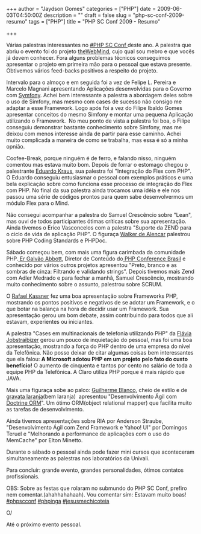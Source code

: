 +++
author = "Jaydson Gomes"
categories = ["PHP"]
date = 2009-06-03T04:50:00Z
description = ""
draft = false
slug = "php-sc-conf-2009-resumo"
tags = ["PHP"]
title = "PHP SC Conf 2009 - Resumo"

+++

Várias palestras interessantes no [#PHP SC Conf ](http://www.phpsc.com.br/pt/)deste ano.
A palestra que abriu o evento foi do projeto [theWebMind](http://thewebmind.org), cujo qual sou mebro e que vocês já devem conhecer.
Fora alguns problemas técnicos conseguimos apresentar o projeto em primeira mão para o pessoal que estava presente. Obtivemos vários feed-backs positivos a respeito do projeto.

Intervalo para o almoço e em seguida foi a vez de Felipe L. Pereira e Marcelo Magnani apresentando Aplicações desenvolvidas para o Governo com [Symfony](http://www.symfony-project.org/). Achei bem interessante a palestra a abordagem deles sobre o uso de Simfony, mas mesmo com cases de sucesso não consigo me adaptar a esse Framework.
Logo após foi a vez do Filipe Ibaldo Gomes apresentar conceitos do mesmo Simfony e montar uma pequena Aplicação utilizando o Framework.  No meu ponto de vista a palestra foi boa, o Filipe conseguiu demonstrar bastante conhecimento sobre Simfony, mas me deixou com menos interesse ainda de partir para esse caminho. Achei muito complicada a maneira de como se trabalha, mas essa é só a minha opnião.

Coofee-Break, porque ninguém é de ferro, e falando nisso, ninguém comentou mas estava muito bom.
Depois de forrar o estomago chegou o palestrante [Eduardo Kraus](http://twitter.com/eduardokraus), sua palestra foi "Integração do Flex com PHP". O Eduardo conseguiu entusiasmar o pessoal com exemplos práticos e uma bela explicação sobre como funciona esse processo de integração do Flex com PHP. No final da sua palestra ainda trocamos uma idéia e ele nos passou uma série de códigos prontos para quem sabe desenvolvermos um módulo Flex para o Mind.

Não consegui acompanhar a palestra do Samuel Crescêncio sobre "Lean", mas ouvi de todos participantes ótimas críticas sobre sua apresentação.
Ainda tivemos o Erico Vasconcelos com a palestra "Suporte da ZEND para o ciclo de vida de aplicação PHP".
O figuraça [Walker de Alencar](http://blog.walkeralencar.com/) palestrou sobre PHP Coding Standards e PHPDoc.

Sábado começou bem, com mais uma figura carimbada da comunidade PHP.[ ](http://www.galvao.eti.br/)[Er Galvão Abbott](http://www.galvao.eti.br/), Diretor de Conteúdo do[ PHP Conference Brasil](http://www.phpconf.com.br/) e conhecido por vários outros projetos apresentou "Preto, branco e as sombras de cinza: Filtrando e 		validando strings". Depois tivemos mais Zend com Adler Medrado e para fechar a manhã, Samuel Crescêncio, mostrando muito conhecimento sobre o assunto, palestrou sobre SCRUM.

O [Rafael Kassner](http://www.kassner.com.br/blog/) fez uma boa apresentação sobre Frameworks PHP, mostrando os pontos positivos e negativos de se adotar um Framework, e o que botar na balança na hora de decidir usar um Framework. Sua apresentação gerou um bom debate, assim contribuindo para todos que ali estavam, experientes ou iniciantes.

A palestra "Cases em multinacionais de telefonia utilizando PHP" da [Flávia Jobstraibizer](http://www.flaviajobs.com.br/) gerou um pouco de inquietação do pessoal, mas foi uma boa apresentação, mostrando a força do PHP dentro de uma empresa do nível da Telefônica. Não posso deixar de citar algumas coisas bem interessantes que ela falou:
**A Microsoft adotou PHP em um projeto pelo fato do custo benefício!**
O aumento de cinquenta e tantos por cento no salário de toda a equipe PHP da Telefônica.
A Claro utiliza PHP porque é mais rápido que JAVA.  

Mais uma figuraça sobe ao palco: [Guilherme Blanco](http://twitter.com/guilhermeblanco), cheio de estilo e de[ gravata laranja](http://www.shoppingdasgravatas.com.br/imagens/produtos/128/gtp0000018.jpg)(bem laranja)  apresentou "Desenvolvimento Ágil com [Doctrine ORM](http://www.doctrine-project.org/)". Um ótimo ORM(object relational mapper) que facilita muito as tarefas de desenvolvimento.

Ainda tivemos apresentações sobre RIA por Anderson Straube, "Desenvolvimento Ágil com Zend Framework e Yahoo! UI" por Domingos Teruel e "Melhorando a performance de aplicações com o uso do 		MemCache" por Elton Minetto.

Durante o sábado o pessoal ainda pode fazer mini cursos que aconteceram  simultaneamente as palestras nos laboratórios da Univali.

Para concluir: grande evento, grandes personalidades, ótimos contatos profissionais.

OBS: Sobre as festas que rolaram no submundo do PHP SC Conf, prefiro nem comentar.(ahahhahahaah).
Vou comentar sim: Estavam muito boas! [#phpscconf](http://search.twitter.com/search?q=phpscconf) [#phpinga](http://search.twitter.com/search?q=phpinga) [#jesusmechicoteia](http://search.twitter.com/search?q=jesusmechicoteia)

O/

Até o próximo evento pessoal.
